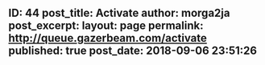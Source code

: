 ---
---
ID: 44
post_title: Activate
author: morga2ja
post_excerpt:
layout: page
permalink: http://queue.gazerbeam.com/activate
published: true
post_date: 2018-09-06 23:51:26
---
